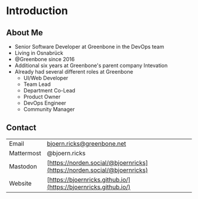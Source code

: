 # Introduction

## About Me

* Senior Software Developer at Greenbone in the DevOps team
* Living in Osnabrück
* @Greenbone since 2016
* Additional six years at Greenbone's parent company Intevation
* Already had several different roles at Greenbone
  * UI/Web Developer
  * Team Lead
  * Department Co-Lead
  * Product Owner
  * DevOps Engineer
  * Community Manager

## Contact

|            |                                                                          |
| ---------- | ------------------------------------------------------------------------ |
| Email      | <bjoern.ricks@greenbone.net>                                             |
| Mattermost | @bjoern.ricks                                                            |
| Mastodon   | [https://norden.social/@bjoernricks](https://norden.social/@bjoernricks) |
| Website    | [https://bjoernricks.github.io/](https://bjoernricks.github.io/)         |
